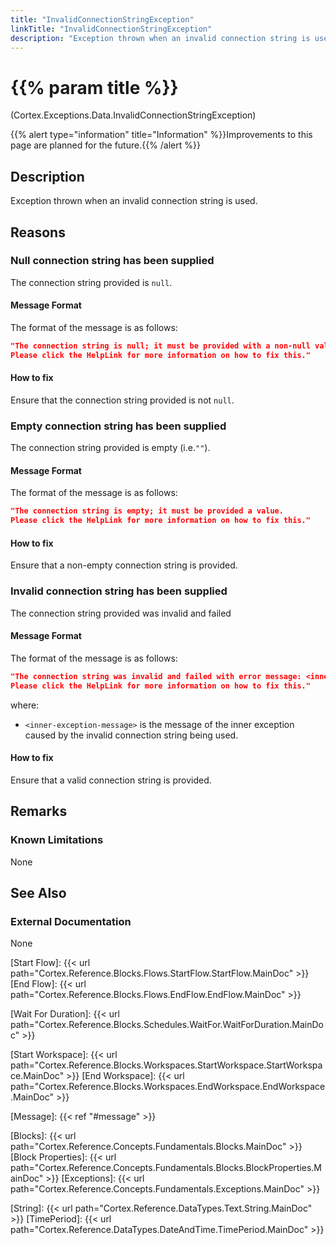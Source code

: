 ```yaml
---
title: "InvalidConnectionStringException"
linkTitle: "InvalidConnectionStringException"
description: "Exception thrown when an invalid connection string is used."
---
```


# {{% param title %}}

<p class="namespace">(Cortex.Exceptions.Data.InvalidConnectionStringException)</p>
{{% alert type="information" title="Information" %}}Improvements to this page are planned for the future.{{% /alert %}}

## Description

Exception thrown when an invalid connection string is used.

## Reasons

### Null connection string has been supplied

The connection string provided is `null`.

#### Message Format

The format of the message is as follows:

```json
"The connection string is null; it must be provided with a non-null value.
Please click the HelpLink for more information on how to fix this."
```

#### How to fix

Ensure that the connection string provided is not `null`.

### Empty connection string has been supplied

The connection string provided is empty (i.e.`""`).

#### Message Format

The format of the message is as follows:

```json
"The connection string is empty; it must be provided a value.
Please click the HelpLink for more information on how to fix this."
```

#### How to fix

Ensure that a non-empty connection string is provided.

### Invalid connection string has been supplied

The connection string provided was invalid and failed

#### Message Format

The format of the message is as follows:

```json
"The connection string was invalid and failed with error message: <inner-exception-message>.
Please click the HelpLink for more information on how to fix this."
```

where:

* `<inner-exception-message>` is the message of the inner exception caused by the invalid connection string being used.

#### How to fix

Ensure that a valid connection string is provided.

## Remarks

### Known Limitations

None

## See Also

### External Documentation

None

[Start Flow]: {{< url path="Cortex.Reference.Blocks.Flows.StartFlow.StartFlow.MainDoc" >}}
[End Flow]: {{< url path="Cortex.Reference.Blocks.Flows.EndFlow.EndFlow.MainDoc" >}}

[Wait For Duration]: {{< url path="Cortex.Reference.Blocks.Schedules.WaitFor.WaitForDuration.MainDoc" >}}

[Start Workspace]: {{< url path="Cortex.Reference.Blocks.Workspaces.StartWorkspace.StartWorkspace.MainDoc" >}}
[End Workspace]: {{< url path="Cortex.Reference.Blocks.Workspaces.EndWorkspace.EndWorkspace.MainDoc" >}}

[Message]: {{< ref "#message" >}}

[Blocks]: {{< url path="Cortex.Reference.Concepts.Fundamentals.Blocks.MainDoc" >}}
[Block Properties]: {{< url path="Cortex.Reference.Concepts.Fundamentals.Blocks.BlockProperties.MainDoc" >}}
[Exceptions]: {{< url path="Cortex.Reference.Concepts.Fundamentals.Exceptions.MainDoc" >}}

[String]: {{< url path="Cortex.Reference.DataTypes.Text.String.MainDoc" >}}
[TimePeriod]: {{< url path="Cortex.Reference.DataTypes.DateAndTime.TimePeriod.MainDoc" >}}
